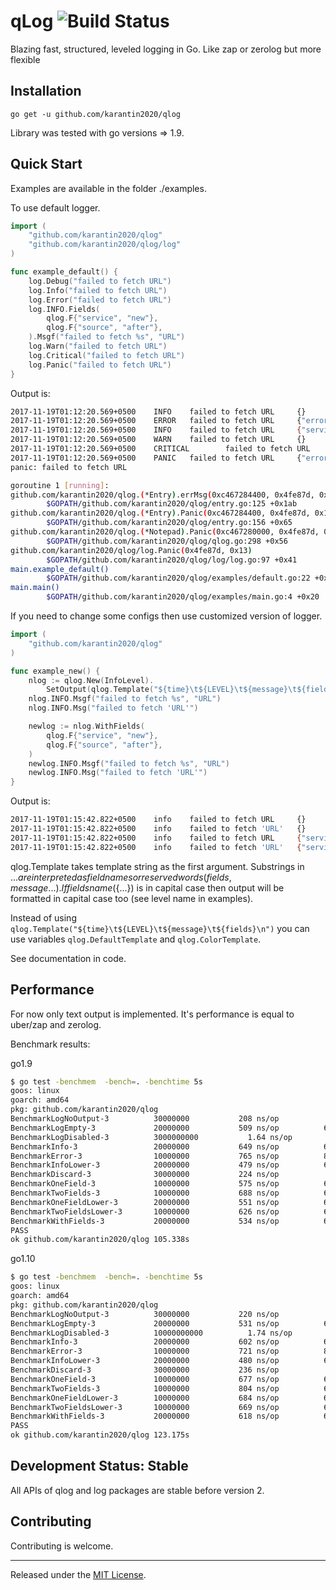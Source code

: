 # qLog ![Build Status](https://jarvi.ga/api/badges/karantin2020/qlog/status.svg)

Blazing fast, structured, leveled logging in Go.
Like zap or zerolog but more flexible

## Installation

`go get -u github.com/karantin2020/qlog`

Library was tested with go versions => 1.9.

## Quick Start

Examples are available in the folder ./examples.

To use default logger.

```go
import (
	"github.com/karantin2020/qlog"
	"github.com/karantin2020/qlog/log"
)

func example_default() {
	log.Debug("failed to fetch URL")
	log.Info("failed to fetch URL")
	log.Error("failed to fetch URL")
	log.INFO.Fields(
		qlog.F{"service", "new"},
		qlog.F{"source", "after"},
	).Msgf("failed to fetch %s", "URL")
	log.Warn("failed to fetch URL")
	log.Critical("failed to fetch URL")
	log.Panic("failed to fetch URL")
}
```

Output is:
```sh
2017-11-19T01:12:20.569+0500    INFO    failed to fetch URL     {}
2017-11-19T01:12:20.569+0500    ERROR   failed to fetch URL     {"error":"failed to fetch URL"}
2017-11-19T01:12:20.569+0500    INFO    failed to fetch URL     {"service":"new","source":"after"}
2017-11-19T01:12:20.569+0500    WARN    failed to fetch URL     {}
2017-11-19T01:12:20.569+0500    CRITICAL        failed to fetch URL     {"error":"failed to fetch URL"}
2017-11-19T01:12:20.569+0500    PANIC   failed to fetch URL     {"error":"failed to fetch URL"}
panic: failed to fetch URL

goroutine 1 [running]:
github.com/karantin2020/qlog.(*Entry).errMsg(0xc467284400, 0x4fe87d, 0x13, 0xc467280001)
        $GOPATH/github.com/karantin2020/qlog/entry.go:125 +0x1ab
github.com/karantin2020/qlog.(*Entry).Panic(0xc467284400, 0x4fe87d, 0x13)
        $GOPATH/github.com/karantin2020/qlog/entry.go:156 +0x65
github.com/karantin2020/qlog.(*Notepad).Panic(0xc467280000, 0x4fe87d, 0x13)
        $GOPATH/github.com/karantin2020/qlog/qlog.go:298 +0x56
github.com/karantin2020/qlog/log.Panic(0x4fe87d, 0x13)
        $GOPATH/github.com/karantin2020/qlog/log/log.go:97 +0x41
main.example_default()
        $GOPATH/github.com/karantin2020/qlog/examples/default.go:22 +0x1c8
main.main()
        $GOPATH/github.com/karantin2020/qlog/examples/main.go:4 +0x20
```


If you need to change some configs then use customized version of logger.

```go
import (
	"github.com/karantin2020/qlog"
)

func example_new() {
	nlog := qlog.New(InfoLevel).
		SetOutput(qlog.Template("${time}\t${LEVEL}\t${message}\t${fields}\n"))
	nlog.INFO.Msgf("failed to fetch %s", "URL")
	nlog.INFO.Msg("failed to fetch 'URL'")

	newlog := nlog.WithFields(
		qlog.F{"service", "new"},
		qlog.F{"source", "after"},
	)
	newlog.INFO.Msgf("failed to fetch %s", "URL")
	newlog.INFO.Msg("failed to fetch 'URL'")
}
```

Output is:

```sh
2017-11-19T01:15:42.822+0500    info    failed to fetch URL     {}
2017-11-19T01:15:42.822+0500    info    failed to fetch 'URL'   {}
2017-11-19T01:15:42.822+0500    info    failed to fetch URL     {"service":"new","source":"after"}
2017-11-19T01:15:42.822+0500    info    failed to fetch 'URL'   {"service":"new","source":"after"}
```

qlog.Template takes template string as the first argument. Substrings in ${...} are interpreted 
as field names or reserved words (fields, message...). If fields name (${...}) is in capital case
then output will be formatted in capital case too (see level name in examples).

Instead of using `qlog.Template("${time}\t${LEVEL}\t${message}\t${fields}\n")` you can use variables
`qlog.DefaultTemplate` and `qlog.ColorTemplate`.

See documentation in code.

## Performance

For now only text output is implemented. It's performance is equal to uber/zap and zerolog.

Benchmark results:

go1.9

```bash
$ go test -benchmem  -bench=. -benchtime 5s
goos: linux
goarch: amd64
pkg: github.com/karantin2020/qlog
BenchmarkLogNoOutput-3      	30000000	       208 ns/op	       0 B/op	       0 allocs/op
BenchmarkLogEmpty-3         	20000000	       509 ns/op	      68 B/op	       2 allocs/op
BenchmarkLogDisabled-3      	3000000000	         1.64 ns/op	       0 B/op	       0 allocs/op
BenchmarkInfo-3             	20000000	       649 ns/op	      68 B/op	       2 allocs/op
BenchmarkError-3            	10000000	       765 ns/op	      85 B/op	       3 allocs/op
BenchmarkInfoLower-3        	20000000	       479 ns/op	      64 B/op	       1 allocs/op
BenchmarkDiscard-3          	30000000	       224 ns/op	       0 B/op	       0 allocs/op
BenchmarkOneField-3         	10000000	       575 ns/op	      68 B/op	       2 allocs/op
BenchmarkTwoFields-3        	10000000	       688 ns/op	      68 B/op	       2 allocs/op
BenchmarkOneFieldLower-3    	20000000	       551 ns/op	      64 B/op	       1 allocs/op
BenchmarkTwoFieldsLower-3   	10000000	       626 ns/op	      64 B/op	       1 allocs/op
BenchmarkWithFields-3       	20000000	       534 ns/op	      68 B/op	       2 allocs/op
PASS
ok github.com/karantin2020/qlog 105.338s
```

go1.10

```bash
$ go test -benchmem  -bench=. -benchtime 5s
goos: linux
goarch: amd64
pkg: github.com/karantin2020/qlog
BenchmarkLogNoOutput-3      	30000000	       220 ns/op	       0 B/op	       0 allocs/op
BenchmarkLogEmpty-3         	20000000	       531 ns/op	      68 B/op	       2 allocs/op
BenchmarkLogDisabled-3      	10000000000	         1.74 ns/op	       0 B/op	       0 allocs/op
BenchmarkInfo-3             	20000000	       602 ns/op	      68 B/op	       2 allocs/op
BenchmarkError-3            	10000000	       721 ns/op	      85 B/op	       3 allocs/op
BenchmarkInfoLower-3        	20000000	       480 ns/op	      64 B/op	       1 allocs/op
BenchmarkDiscard-3          	30000000	       236 ns/op	       0 B/op	       0 allocs/op
BenchmarkOneField-3         	10000000	       677 ns/op	      68 B/op	       2 allocs/op
BenchmarkTwoFields-3        	10000000	       804 ns/op	      68 B/op	       2 allocs/op
BenchmarkOneFieldLower-3    	10000000	       684 ns/op	      64 B/op	       1 allocs/op
BenchmarkTwoFieldsLower-3   	10000000	       669 ns/op	      64 B/op	       1 allocs/op
BenchmarkWithFields-3       	20000000	       618 ns/op	      68 B/op	       2 allocs/op
PASS
ok github.com/karantin2020/qlog 123.175s
```

## Development Status: Stable

All APIs of qlog and log packages are stable before version 2.

## Contributing

Contributing is welcome.

<hr>

Released under the [MIT License](LICENSE.txt).
